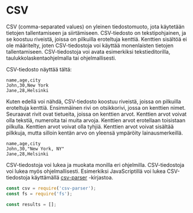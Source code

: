# CSV

CSV (comma-separated values) on yleinen tiedostomuoto, jota käytetään tietojen tallentamiseen ja siirtämiseen. CSV-tiedosto on tekstipohjainen, ja se koostuu riveistä, joissa on pilkuilla eroteltuja kenttiä. Kenttien sisältöä ei ole määritelty, joten CSV-tiedostoja voi käyttää monenlaisten tietojen tallentamiseen. CSV-tiedostoja voi avata esimerkiksi tekstieditorilla, taulukkolaskentaohjelmalla tai ohjelmallisesti.

CSV-tiedosto näyttää tältä:

```csv
name,age,city
John,30,New York
Jane,28,Helsinki
```

Kuten edellä voi nähdä, CSV-tiedosto koostuu riveistä, joissa on pilkuilla eroteltuja kenttiä. Ensimmäinen rivi on otsikkorivi, jossa on kenttien nimet. Seuraavat rivit ovat tietueita, joissa on kenttien arvot. Kenttien arvot voivat olla tekstiä, numeroita tai muita arvoja. Kenttien arvot erotellaan toisistaan pilkulla. Kenttien arvot voivat olla tyhjiä. Kenttien arvot voivat sisältää pilkkuja, mutta silloin kentän arvo on yleensä ympäröity lainausmerkeillä.

```csv	
name,age,city
John,30,"New York, NY"
Jane,28,Helsinki
```

CSV-tiedostoja voi lukea ja muokata monilla eri ohjelmilla. CSV-tiedostoja voi lukea myös ohjelmallisesti. Esimerkiksi JavaScriptillä voi lukea CSV-tiedostoja käyttämällä [csv-parser](https://www.npmjs.com/package/csv-parser) -kirjastoa.

```javascript
const csv = require('csv-parser');
const fs = require('fs');

const results = [];



